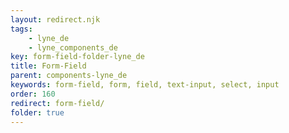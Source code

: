 ```yaml
---
layout: redirect.njk
tags: 
    - lyne_de
    - lyne_components_de
key: form-field-folder-lyne_de
title: Form-Field
parent: components-lyne_de
keywords: form-field, form, field, text-input, select, input
order: 160
redirect: form-field/
folder: true
---
```

